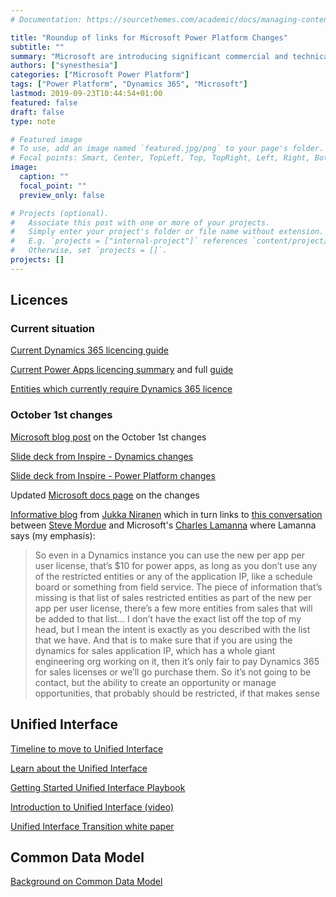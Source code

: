 ```yaml
---
# Documentation: https://sourcethemes.com/academic/docs/managing-content/

title: "Roundup of links for Microsoft Power Platform Changes"
subtitle: ""
summary: "Microsoft are introducing significant commercial and technical changes to Power Platform. This note summarises some relevant links"
authors: ["synesthesia"]
categories: ["Microsoft Power Platform"]
tags: ["Power Platform", "Dynamics 365", "Microsoft"]
lastmod: 2019-09-23T10:44:54+01:00
featured: false
draft: false
type: note

# Featured image
# To use, add an image named `featured.jpg/png` to your page's folder.
# Focal points: Smart, Center, TopLeft, Top, TopRight, Left, Right, BottomLeft, Bottom, BottomRight.
image:
  caption: ""
  focal_point: ""
  preview_only: false

# Projects (optional).
#   Associate this post with one or more of your projects.
#   Simply enter your project's folder or file name without extension.
#   E.g. `projects = ["internal-project"]` references `content/project/deep-learning/index.md`.
#   Otherwise, set `projects = []`.
projects: []
---
```

## Licences 

### Current situation 

[Current Dynamics 365 licencing guide](https://mbs.microsoft.com/Files/public/365/Dynamics365LicensingGuide.pdf) 

[Current Power Apps licencing summary](https://docs.microsoft.com/en-us/power-platform/admin/pricing-billing-skus) and full [guide](https://go.microsoft.com/fwlink/?linkid=2085130) 

[Entities which currently require Dynamics 365 licence](https://docs.microsoft.com/en-us/powerapps/maker/common-data-service/data-platform-restricted-entities)

### October 1st changes 

[Microsoft blog post](https://powerapps.microsoft.com/en-us/blog/new-licensing-options-for-powerapps-and-flow/) on the October 1st changes 

[Slide deck from Inspire - Dynamics changes](https://ir2019.eventpoint.com/modules/common/downloaddocument.ashx?documenttype=topic&documentID=ec7fc4ca-e564-4d6e-b119-dbd08b9d74bb)

[Slide deck from Inspire - Power Platform changes](https://ir2019.eventpoint.com/modules/common/downloaddocument.ashx?documenttype=topic&documentID=79fca32c-9cf0-4561-9f16-b91162e0470b)

Updated [Microsoft docs page](https://docs.microsoft.com/en-us/power-platform/admin/powerapps-flow-licensing-faq) on the changes 

[Informative blog](https://survivingcrm.com/2019/09/powerapps-licenses-and-a-dynamics-365-environment/) from [Jukka Niranen](https://survivingcrm.com/about/) which in turn links to [this conversation](https://stevemordue.com/steve-has-another-chat-with-charles-lamanna/) between [Steve Mordue](https://stevemordue.com/) and Microsoft's [Charles Lamanna](https://www.linkedin.com/in/charleslamanna/)  where Lamanna says (my emphasis): 

> So even in a Dynamics instance you can use the new per app per user license, that’s $10 for power apps, as long as you don’t use any of the restricted entities or any of the application IP, like a schedule board or something from field service. The piece of information that’s missing is that list of sales restricted entities as part of the new per app per user license, there’s a few more entities from sales that will be added to that list… I don’t have the exact list off the top of my head, but I mean the intent is exactly as you described with the list that we have. And that is to make sure that if you are using the dynamics for sales application IP, which has a whole giant engineering org working on it, then it’s only fair to pay Dynamics 365 for sales licenses or we’ll go purchase them. So it’s not going to be contact, but the ability to create an opportunity or manage opportunities, that probably should be restricted, if that makes sense

## Unified Interface 

[Timeline to move to Unified Interface](https://cloudblogs.microsoft.com/dynamics365/it/2019/09/10/announcing-the-timeline-to-move-to-unified-interface/) 

[Learn about the Unified Interface](https://docs.microsoft.com/powerapps/user/unified-interface)

[Getting Started Unified Interface Playbook](https://docs.microsoft.com/powerapps/maker/model-driven-apps/unified-interface-playbook)

[Introduction to Unified Interface (video)](https://www.youtube.com/watch?v=_VPOi_Iq6ko&feature=youtu.be)

[Unified Interface Transition white paper ](https://docs.microsoft.com/powerapps/maker/model-driven-apps/approaching-unified-interface)

## Common Data Model 

[Background on Common Data Model ](https://docs.microsoft.com/en-us/common-data-model/)
